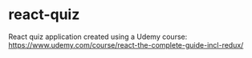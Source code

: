 # react-quiz
React quiz application created using a Udemy course: https://www.udemy.com/course/react-the-complete-guide-incl-redux/
